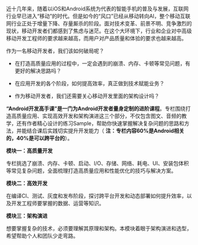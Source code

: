 近十几年来，随着以iOS和Android系统为代表的智能手机的普及与发展，互联网行业早已进入“移动”的时代。但是如今的“风口”已经从移动转向AI，整个移动互联网行业正处于增量下降、存量厮杀的阶段。面对技术变革、前景不明、竞争激烈的现状，移动开发者们都感到了焦虑与迷茫。在这个大环境下，行业和企业对中高级移动开发工程师的要求越来越高，而用户对产品质量和体验的要求也越来越高。

作为一名移动开发者，我们该如何破局呢？

- 在打造高质量应用的过程中，一定会遇到的崩溃、内存、卡顿等常见问题，有更好的解决思路吗？

- 在应用开发的各个阶段，如何提高效率，真正做到技术赋能业务？

- 作为移动开发者，我们还需要关心移动开发里面的架构设计吗？


**“Android开发高手课”是一门为Android开发者量身定制的进阶课程**。专栏围绕打造高质量应用、实现高效开发和架构演进这三个部分，不仅包含图文、音频的教学，还有作者精心设计的练习Sample，帮助你快速掌握解决复杂问题的思路和方法，并能结合课后实践切实提升开发能力（ **注：专栏内容60%是Android相关的，40%是可以跨平台的**）。

**模块一：高质量开发**

专栏挑选了崩溃、内存、卡顿、启动、I/O、存储、网络、耗电、UI、安装包体积等常见复杂问题，全面梳理打造高质量应用和性能优化的技巧与解决方案。

**模块二：高效开发**

在编译CI、测试、灰度和发布阶段，探讨跨平台开发和动态部署如何提升效率，以及开发工程师要掌握的数据、运营等知识。

**模块三：架构演进**

想要掌握复杂的技术，必须要理解其原理和架构。本模块着眼于架构演进和选型，希望帮助个人和团队少走弯路。